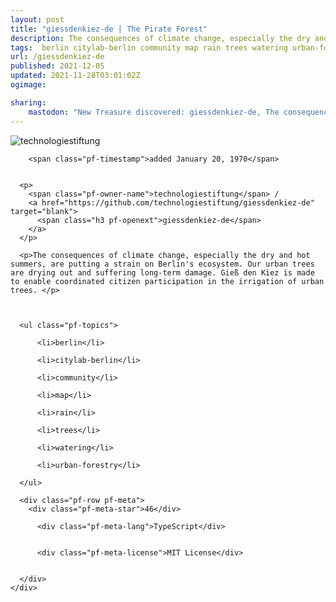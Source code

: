 ```yaml
---
layout: post
title: "giessdenkiez-de | The Pirate Forest"
description: The consequences of climate change, especially the dry and hot summers, are putting a strain on Berlin's ecosystem. Our urban trees are drying out and suffering long-term damage. Gieß den Kiez is made to enable coordinated citizen participation in the irrigation of urban trees. 
tags:  berlin citylab-berlin community map rain trees watering urban-forestry
url: /giessdenkiez-de
published: 2021-12-05
updated: 2021-11-28T03:01:02Z
ogimage: 

sharing:
    mastodon: "New Treasure discovered: giessdenkiez-de, The consequences of climate change, especially the dry and hot summers, are putting a strain on Berlin's ecosystem. Our urban trees are drying out and suffering long-term damage. Gieß den Kiez is made to enable coordinated citizen participation in the irrigation of urban trees. "
---
```


<div class="pf-night-sky-spacer">
    <div id="pf-night-sky" data-stars="46" data-owner="technologiestiftung" data-repo="giessdenkiez-de">
        <div id="pf-open-dialog" class="pf-meta-star pf-star-todo"></div>
        <dialog id="pf-star-dialog">
            Star this Repository to putt a smile on the Developers face.
            <div class="pf-row">
                <div class="pf-grow"></div>
                <div><a class="pf-unterlines" href="https://github.com/technologiestiftung/giessdenkiez-de" target="_blank">VISIT REPOSITORY</a></div>
            </div>
        </dialog>
    </div>
    
</div>

<div class="pf-ship-list">
    <div class="pf-row pf-pirate pf-small-column" data-pirate-id="7EgPXLHDCiDYw7h3LNtjV">
    <div>
      <!--<a href="https://github.com/technologiestiftung" target="blank">-->
        <div class="pf-pirate-avatar">
          <div class="pf-cross pf-clickable"  onclick="collect('7EgPXLHDCiDYw7h3LNtjV'); return false;"></div>
          <img src="https://avatars.githubusercontent.com/u/16606790?v=4" title="technologiestiftung" alt="technologiestiftung"/>
      </div>
      <!--</a>
      <div class="pf-pirate-actions">
        <a class="pf-treasure-add"  title="save in my treasure chest" onclick="collect('7EgPXLHDCiDYw7h3LNtjV'); return false;" href="#">
          <img src="./assets/coin.svg" alt="treasure"/>
        </a>
        <a class="pf-treasure-remove" onclick="throwAway('7EgPXLHDCiDYw7h3LNtjV'); return false;">remove</a>
      </div>-->
    </div>
    <div class="pf-ship">
      
        <span class="pf-timestamp">added January 20, 1970</span>
      
      
      <p>
        <span class="pf-owner-name">technologiestiftung</span> / 
        <a href="https://github.com/technologiestiftung/giessdenkiez-de" target="blank">
          <span class="h3 pf-openext">giessdenkiez-de</span>
        </a>
      </p>

      <p>The consequences of climate change, especially the dry and hot summers, are putting a strain on Berlin's ecosystem. Our urban trees are drying out and suffering long-term damage. Gieß den Kiez is made to enable coordinated citizen participation in the irrigation of urban trees. </p>

      

      <ul class="pf-topics">
        
          <li>berlin</li>
        
          <li>citylab-berlin</li>
        
          <li>community</li>
        
          <li>map</li>
        
          <li>rain</li>
        
          <li>trees</li>
        
          <li>watering</li>
        
          <li>urban-forestry</li>
        
      </ul>

      <div class="pf-row pf-meta">
        <div class="pf-meta-star">46</div>
        
          <div class="pf-meta-lang">TypeScript</div>
        
        
          <div class="pf-meta-license">MIT License</div>
        
        
      </div>
    </div>
  </div>
</div>